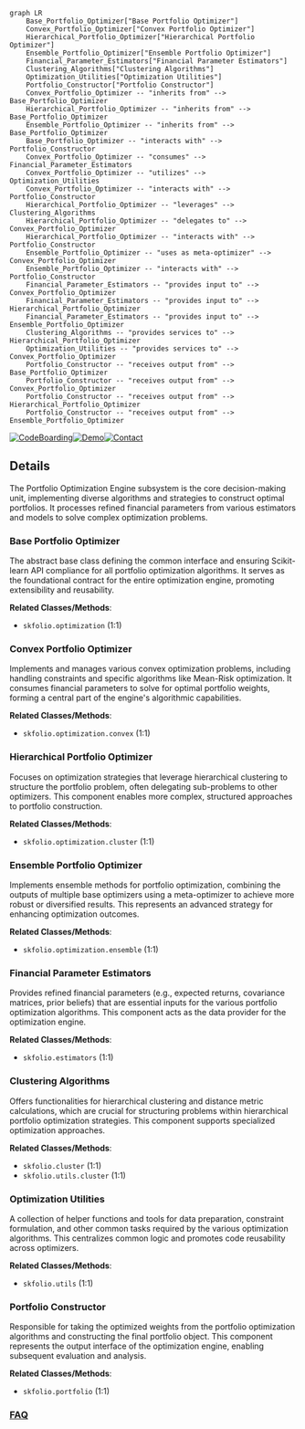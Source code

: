 ```mermaid
graph LR
    Base_Portfolio_Optimizer["Base Portfolio Optimizer"]
    Convex_Portfolio_Optimizer["Convex Portfolio Optimizer"]
    Hierarchical_Portfolio_Optimizer["Hierarchical Portfolio Optimizer"]
    Ensemble_Portfolio_Optimizer["Ensemble Portfolio Optimizer"]
    Financial_Parameter_Estimators["Financial Parameter Estimators"]
    Clustering_Algorithms["Clustering Algorithms"]
    Optimization_Utilities["Optimization Utilities"]
    Portfolio_Constructor["Portfolio Constructor"]
    Convex_Portfolio_Optimizer -- "inherits from" --> Base_Portfolio_Optimizer
    Hierarchical_Portfolio_Optimizer -- "inherits from" --> Base_Portfolio_Optimizer
    Ensemble_Portfolio_Optimizer -- "inherits from" --> Base_Portfolio_Optimizer
    Base_Portfolio_Optimizer -- "interacts with" --> Portfolio_Constructor
    Convex_Portfolio_Optimizer -- "consumes" --> Financial_Parameter_Estimators
    Convex_Portfolio_Optimizer -- "utilizes" --> Optimization_Utilities
    Convex_Portfolio_Optimizer -- "interacts with" --> Portfolio_Constructor
    Hierarchical_Portfolio_Optimizer -- "leverages" --> Clustering_Algorithms
    Hierarchical_Portfolio_Optimizer -- "delegates to" --> Convex_Portfolio_Optimizer
    Hierarchical_Portfolio_Optimizer -- "interacts with" --> Portfolio_Constructor
    Ensemble_Portfolio_Optimizer -- "uses as meta-optimizer" --> Convex_Portfolio_Optimizer
    Ensemble_Portfolio_Optimizer -- "interacts with" --> Portfolio_Constructor
    Financial_Parameter_Estimators -- "provides input to" --> Convex_Portfolio_Optimizer
    Financial_Parameter_Estimators -- "provides input to" --> Hierarchical_Portfolio_Optimizer
    Financial_Parameter_Estimators -- "provides input to" --> Ensemble_Portfolio_Optimizer
    Clustering_Algorithms -- "provides services to" --> Hierarchical_Portfolio_Optimizer
    Optimization_Utilities -- "provides services to" --> Convex_Portfolio_Optimizer
    Portfolio_Constructor -- "receives output from" --> Base_Portfolio_Optimizer
    Portfolio_Constructor -- "receives output from" --> Convex_Portfolio_Optimizer
    Portfolio_Constructor -- "receives output from" --> Hierarchical_Portfolio_Optimizer
    Portfolio_Constructor -- "receives output from" --> Ensemble_Portfolio_Optimizer
```

[![CodeBoarding](https://img.shields.io/badge/Generated%20by-CodeBoarding-9cf?style=flat-square)](https://github.com/CodeBoarding/GeneratedOnBoardings)[![Demo](https://img.shields.io/badge/Try%20our-Demo-blue?style=flat-square)](https://www.codeboarding.org/demo)[![Contact](https://img.shields.io/badge/Contact%20us%20-%20contact@codeboarding.org-lightgrey?style=flat-square)](mailto:contact@codeboarding.org)

## Details

The Portfolio Optimization Engine subsystem is the core decision-making unit, implementing diverse algorithms and strategies to construct optimal portfolios. It processes refined financial parameters from various estimators and models to solve complex optimization problems.

### Base Portfolio Optimizer
The abstract base class defining the common interface and ensuring Scikit-learn API compliance for all portfolio optimization algorithms. It serves as the foundational contract for the entire optimization engine, promoting extensibility and reusability.


**Related Classes/Methods**:

- `skfolio.optimization` (1:1)


### Convex Portfolio Optimizer
Implements and manages various convex optimization problems, including handling constraints and specific algorithms like Mean-Risk optimization. It consumes financial parameters to solve for optimal portfolio weights, forming a central part of the engine's algorithmic capabilities.


**Related Classes/Methods**:

- `skfolio.optimization.convex` (1:1)


### Hierarchical Portfolio Optimizer
Focuses on optimization strategies that leverage hierarchical clustering to structure the portfolio problem, often delegating sub-problems to other optimizers. This component enables more complex, structured approaches to portfolio construction.


**Related Classes/Methods**:

- `skfolio.optimization.cluster` (1:1)


### Ensemble Portfolio Optimizer
Implements ensemble methods for portfolio optimization, combining the outputs of multiple base optimizers using a meta-optimizer to achieve more robust or diversified results. This represents an advanced strategy for enhancing optimization outcomes.


**Related Classes/Methods**:

- `skfolio.optimization.ensemble` (1:1)


### Financial Parameter Estimators
Provides refined financial parameters (e.g., expected returns, covariance matrices, prior beliefs) that are essential inputs for the various portfolio optimization algorithms. This component acts as the data provider for the optimization engine.


**Related Classes/Methods**:

- `skfolio.estimators` (1:1)


### Clustering Algorithms
Offers functionalities for hierarchical clustering and distance metric calculations, which are crucial for structuring problems within hierarchical portfolio optimization strategies. This component supports specialized optimization approaches.


**Related Classes/Methods**:

- `skfolio.cluster` (1:1)
- `skfolio.utils.cluster` (1:1)


### Optimization Utilities
A collection of helper functions and tools for data preparation, constraint formulation, and other common tasks required by the various optimization algorithms. This centralizes common logic and promotes code reusability across optimizers.


**Related Classes/Methods**:

- `skfolio.utils` (1:1)


### Portfolio Constructor
Responsible for taking the optimized weights from the portfolio optimization algorithms and constructing the final portfolio object. This component represents the output interface of the optimization engine, enabling subsequent evaluation and analysis.


**Related Classes/Methods**:

- `skfolio.portfolio` (1:1)




### [FAQ](https://github.com/CodeBoarding/GeneratedOnBoardings/tree/main?tab=readme-ov-file#faq)